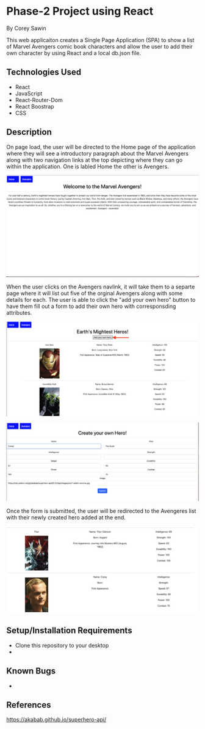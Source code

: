 # Phase-2 Project using React

By Corey Sawin

This web applicaiton creates a Single Page Application (SPA) to show a list of Marvel Avengers comic book characters and allow the user to add their own character by using React and a local db.json file.

## Technologies Used

- React
- JavaScript
- React-Router-Dom
- React Boostrap
- CSS

## Description

On page load, the user will be directed to the Home page of the application where they will see a introductory paragraph about the Marvel Avengers along with two navigation links at the top depicting where they can go within the application. One is labled Home the other is Avengers. 

![Home Screen](/Images/Home_Screen.png)

When the user clicks on the Avengers navlink, it will take them to a separte page where it will list out five of the orginal Avengers along with some details for each. The user is able to click the "add your own hero" button to have them fill out a form to add their own hero with corresponsding attributes.

![Character List](/Images/Character_List.png)

![Hero Form](/Images/Hero_Form.png)

Once the form is submitted, the user will be redirected to the Avengeres list with their newly created hero added at the end. 


![Hero Subs](/Images/Form%20Subs.png)












## Setup/Installation Requirements

- Clone this repository to your desktop
- 

## Known Bugs

-

## References
https://akabab.github.io/superhero-api/
